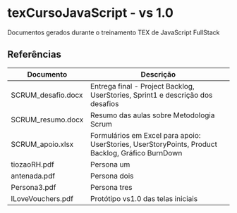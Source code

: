 # texCursoJavaScript - vs 1.0
Documentos gerados durante o treinamento TEX de JavaScript FullStack

## Referências

Documento            | Descrição
-------------------- | ------------------------------------------------
SCRUM_desafio.docx   | Entrega final - Project Backlog, UserStories, Sprint1 e descrição dos desafios
SCRUM_resumo.docx    | Resumo das aulas sobre Metodologia Scrum
SCRUM_apoio.xlsx     | Formulários em Excel para apoio: UserStories, UserStoryPoints, Product Backlog, Gráfico BurnDown
tiozaoRH.pdf         | Persona um
antenada.pdf         | Persona dois
Persona3.pdf         | Persona tres
ILoveVouchers.pdf    | Protótipo vs1.0 das telas iniciais
